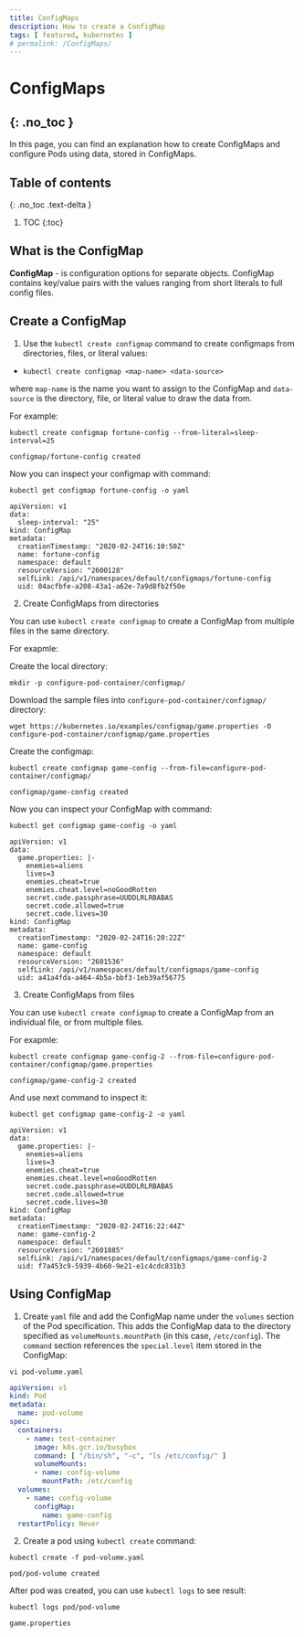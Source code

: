 ```yaml
---
title: ConfigMaps
description: How to create a ConfigMap 
tags: [ featured, kubernetes ]
# permalink: /ConfigMaps/
---
```

# ConfigMaps
{: .no_toc }
---

In this page, you can find an explanation how to create ConfigMaps and configure Pods using data, stored in ConfigMaps. 
 


## Table of contents
{: .no_toc .text-delta }

1. TOC
{:toc}

## What is the ConfigMap 

**ConfigMap** - is configuration options for separate objects. ConfigMap contains key/value pairs with the values ranging from short literals to full config files.


## Create a ConfigMap

1) Use the `kubectl create configmap` command to create configmaps from directories, files, or literal values:

- `kubectl create configmap <map-name> <data-source>`

where `map-name` is the name you want to assign to the ConfigMap and `data-source` is the directory, file, or literal value to draw the data from.

For example: 
```
kubectl create configmap fortune-config --from-literal=sleep-interval=25
```
```console
configmap/fortune-config created
```

Now you can inspect your configmap with command:
```
kubectl get configmap fortune-config -o yaml
```
```console
apiVersion: v1
data:
  sleep-interval: "25"
kind: ConfigMap
metadata:
  creationTimestamp: "2020-02-24T16:10:50Z"
  name: fortune-config
  namespace: default
  resourceVersion: "2600128"
  selfLink: /api/v1/namespaces/default/configmaps/fortune-config
  uid: 04acfbfe-a208-43a1-a62e-7a9d8fb2f50e
```

2) Create ConfigMaps from directories

You can use `kubectl create configmap` to create a ConfigMap from multiple files in the same directory.

For exapmle:

Create the local directory:
```
mkdir -p configure-pod-container/configmap/
```

Download the sample files into `configure-pod-container/configmap/` directory:
```
wget https://kubernetes.io/examples/configmap/game.properties -O configure-pod-container/configmap/game.properties
```

Create the configmap:
```
kubectl create configmap game-config --from-file=configure-pod-container/configmap/
```
```console
configmap/game-config created
```

Now you can inspect your ConfigMap with command:
```
kubectl get configmap game-config -o yaml
```
```console
apiVersion: v1
data:
  game.properties: |-
    enemies=aliens
    lives=3
    enemies.cheat=true
    enemies.cheat.level=noGoodRotten
    secret.code.passphrase=UUDDLRLRBABAS
    secret.code.allowed=true
    secret.code.lives=30
kind: ConfigMap
metadata:
  creationTimestamp: "2020-02-24T16:20:22Z"
  name: game-config
  namespace: default
  resourceVersion: "2601536"
  selfLink: /api/v1/namespaces/default/configmaps/game-config
  uid: a41a4fda-a464-4b5a-bbf3-1eb39af56775
```

3) Create ConfigMaps from files

You can use `kubectl create configmap` to create a ConfigMap from an individual file, or from multiple files.

For exapmle:
```
kubectl create configmap game-config-2 --from-file=configure-pod-container/configmap/game.properties
```
```console
configmap/game-config-2 created
```

And use next command to inspect it: 
```
kubectl get configmap game-config-2 -o yaml
```
```console
apiVersion: v1
data:
  game.properties: |-
    enemies=aliens
    lives=3
    enemies.cheat=true
    enemies.cheat.level=noGoodRotten
    secret.code.passphrase=UUDDLRLRBABAS
    secret.code.allowed=true
    secret.code.lives=30
kind: ConfigMap
metadata:
  creationTimestamp: "2020-02-24T16:22:44Z"
  name: game-config-2
  namespace: default
  resourceVersion: "2601885"
  selfLink: /api/v1/namespaces/default/configmaps/game-config-2
  uid: f7a453c9-5939-4b60-9e21-e1c4cdc831b3
```
 

## Using ConfigMap

1) Create `yaml` file and add the ConfigMap name under the `volumes` section of the Pod specification. 
This adds the ConfigMap data to the directory specified as `volumeMounts.mountPath` (in this case, `/etc/config`).
The `command` section references the `special.level` item stored in the ConfigMap:
```
vi pod-volume.yaml
```
```yaml
apiVersion: v1
kind: Pod
metadata:
  name: pod-volume
spec:
  containers:
    - name: test-container
      image: k8s.gcr.io/busybox
      command: [ "/bin/sh", "-c", "ls /etc/config/" ]
      volumeMounts:
      - name: config-volume
        mountPath: /etc/config
  volumes:
    - name: config-volume
      configMap:
        name: game-config
  restartPolicy: Never                          
```

2) Create a pod using `kubectl create` command:
```
kubectl create -f pod-volume.yaml
```
```console
pod/pod-volume created
```


After pod was created, you can use `kubectl logs` to see result: 
```
kubectl logs pod/pod-volume
```
```console
game.properties
```





